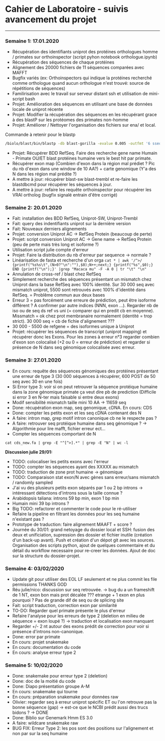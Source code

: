 # Cahier de Laboratoire - suivis avancement du projet
***

### Semaine 1: 17.01.2020
* Récupération des identifiants uniprot des protéines orthologues homme / primates sur orthoinspector (script pyhon notebook orthologue.ipynb)
* Récupération des séquences de chaque protéines
* Alignement des 20000 fichiers de 11 séquences comparées avec MAFFT
* Bugfix variés (ex: Orthoinspectors qui indique la protéines recherché comme orthologue quand aucun orthologue n'est trouvé: source de répétitions de séquences)
* Familirisation avec le travail sur serveur distant ssh et utilisation de mini-script bash
* Projet: Amélioration des séquences en utilisant une base de données locale de uniprot récente
* Projet: Modifier la récupération des séquences en les récupérant grace à des blastP sur les protéomes des primates non-homme 
* Projet: Améliorer / Nettoyer l'organisation des fichiers sur ena/ et local.

Commande à retenir pour le blastp
```bash
/biolo/blast/bin/blastp -db blast-gorilla -evalue 0.005 -outfmt '6 sseqid sseq' -max_target_seqs 1 -query fakeseq.fasta | awk 'BEGIN{FS="\t"; OFS="\n"}{gsub(/-/, "", $2); print ">"$1,$2}'
```

* Projet: Récupérer BDD RefSeq. Faire des recherche gene name Humain - Primate OU/ET blast protéines humaine vers le best hit par primate.
* Récupérer exon map (Combien d'exon dans la région mal prédiet ? Pic du nb d'exon dans une window de 10 AA?) + carte genomique (Y'a des N dans les région mal prédite ?)
* A mettre à jour: récupérer blast-sw blast-trembl et re-faire les blastdbcmd pour récupérer les séquences à jour.
* A mettre à jour: refaire les requête orthoinspector pour récupérer les VRAI ortholog (bugfix signalé entrain d'être corrigé)

### Semaine 2: 20.01.2020
* Fait: installation des BDD RefSeq, Uniprot-SW, Uniprot-Trembl
* Fait: query des indentifiants uniprot sur la dernière version
* Fait: Nouveaux derniers alignements
* Projet: conversion Uniprot AC -> RefSeq Protein (beaucoup de perte)
* Projet: script conversion Uniprot AC -> Gene name -> RefSeq Protein (peu de perte mais très long et isoforme ?)
* Utilisation script julie compte d'erreur
* Projet: Faire la distribution du nb d'erreur par sequence -> normale ?
* Linéarisation de fasta et recherche d'un orga 
```cat * | awk '/^>/ {printf("%s%s\t",(N>0?"\n":""),$0);N++;next;} {printf("%s",$0);} END {printf("\n");}' |grep "Macaca mu" -F -A 0 | tr "\t" "\n"```
* Annulation de cross-ref / blast chez RefSeq
* Simplement recherche des séquences présentant un mismatch chez Uniprot dans la base RefSeq avec 100% identité. Sur 30 000 seq avec mismatch uniprot, 5500 sont retrouvés avec 100% d'identité dans RefSeq. = Problême commun aux deux bases
* Erreur 3 = pas forcément une erreure de prédiction, peut être isoforme différent ? A confirmer par autre indices (NNN, exon ...). Regarder nb de iso ou de seq ds ref vs uni (= comparer qui en predit cb en moyenne). Missmatch = ok chez prot membranaire normalement (identité = trop strict). 30 000 seq = cb de fichie d'alignement ???
* 30 000 - 5500 de refgene = des isoformes unique à Uniprot
* Projet: récupérer les séquences de transcript (uniprot mapping) et récupérer donc les Exons. Pour les zones à erreur n°3 regarder combien d'exon son colocalisé (+2 ou 0 = erreur de prédiction) et regarder si présence de N dans seq génomique colocalisée avec erreur.

### Semaine 3: 27.01.2020
* En cours: requête des séquences génomiques des protéines présentant une erreur de type 3 (30 000 séquences à récupérer, 600 POST de 50 seq avec 30 en une fois)
* Si Error type 3: voir si on peut retrouver la séquence protéique humaine dans la zone génomique primate ça veut dire pb de prediction (Difficile si error 3 en N-ter mais faisable si entre deux exons)
* Modif sensibilité mismatch taille mini 10 AA -> 11659 seq
* Done: récupération exon map, seq genomique, cDNA. En cours: CDS
* Done: compter les petits exon et les seq cDNA contenant des N
* A faire: intron map, grep motif intron canonique cb ne le respecte pas ?
* A faire: retrouver seq protéique humaine dans seq génomique ? -> Algorithmie pour lire mafft, fichier erreur ect...
* Compter les séquences comportant de N 
```
cat cds_new.fa | grep -E "^[^>].*" | grep -E "N" | wc -l
```

**Discussion julie 29/01:**

* TODO: colocaliser les petits exons avec l'erreur
* TODO: compter les séquences ayant des XXXXX au mismatch
* TODO: traduction de zone prot humaine -> génomique
* TODO: Comparaison  stat exon/N avec gènes sans erreur/sans mismatch / randomly sampled
* J'ai vu des plusieurs petits exon séparés par 1 ou 2 bp introns -> intéressant détections d'introns sous la taille connue ?
* Arabidopsis taliana: introns 59 bp min, exon 1 bp min
* Humain mini 39 bp introns ? 
* Big TODO: refactorer et commenter le code pour le ré-utiliser
* Refaire la pipeline en filtrant les données pour les seq humaine n'existant pas ?
* Prototype de traduction: faire alignement MAAFT + score ?
* Journée du 30/01: grand netoyage du dossier local et SSH: fusion des deux et unificiation, supression des dossier et fichier inutile (création d'un back-up avant). Push et création d'un dépot git avec les sources. Organisation des scripts python, ajout de quelques commentaire et du détail du workflow necessaire pour re-creer les données. Ajout de doc sur la structure du dossier-projet.

### Semaine 4: 03/02/2020
* Update git pour utiliser des EOL LF seulement et ne plus commit les file permissions THANKS GOD  
* Réu julie/nico: discussion sur seq retrouvée. -> bug du a un frameshift de 1 NT, exon bon mais prot décalée ??? etrange + 1 exon en plus pourquoi ? Pas de grande dif de seq ou de splicing site  
* Fait: script traduction, correction exon par similarité  
* TO-DO: Regarder quel primate présente le plus d'erreur  
* Refaire l'analyse pour les erreurs de type 2 (deletion en milieu de séquence = exon loupé ?) -> traduction et localisation exon manquant  
* Regarder +/- 2 nt autour des exons prédit de correction pour voir si présence d'introns non-canonique.
* Done: error par primate
* En cours: projet snakemake 
* En cours: documentation du code  
* En cours: analyse erreur type 2

### Semaine 5: 10/02/2020
* Done: snakemake pour erreur type 2 (deletion)
* Done: doc de la moitié du code
* Done: Diapo présentation groupe A-M
* En cours: snakemake qui tourne
* En cours: préparation snakemake pour données raw
* Olivier: regarder seq à erreur uniprot spécific ET ou l'on retrouve pas la bonne séquence (gap) -> est-ce que le NCBI prédit aussi des trucs bidons ? -> DONE
* Done: Biblio sur Genemark Hmm ES 3.0  
* A faire: wildcare snakemake raw
* BUG FIX: Erreur Type 2: les pos sont des positions sur l'alignement et non par sur la seq humaine
